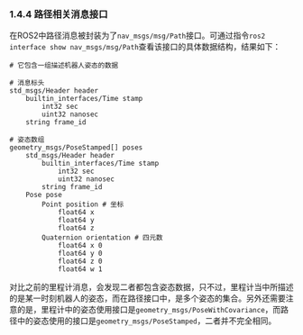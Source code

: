 ### 1.4.4 路径相关消息接口

在ROS2中路径消息被封装为了`nav_msgs/msg/Path`接口。可通过指令`ros2 interface show nav_msgs/msg/Path`查看该接口的具体数据结构，结果如下：

```
# 它包含一组描述机器人姿态的数据

# 消息标头
std_msgs/Header header
    builtin_interfaces/Time stamp
        int32 sec
        uint32 nanosec
    string frame_id

# 姿态数组
geometry_msgs/PoseStamped[] poses
    std_msgs/Header header
        builtin_interfaces/Time stamp
            int32 sec
            uint32 nanosec
        string frame_id
    Pose pose
        Point position # 坐标
            float64 x
            float64 y
            float64 z
        Quaternion orientation # 四元数
            float64 x 0
            float64 y 0
            float64 z 0
            float64 w 1
```

对比之前的里程计消息，会发现二者都包含姿态数据，只不过，里程计当中所描述的是某一时刻机器人的姿态，而在路径接口中，是多个姿态的集合。另外还需要注意的是，里程计中的姿态使用接口是`geometry_msgs/PoseWithCovariance`，而路径中的姿态使用的接口是`geometry_msgs/PoseStamped`，二者并不完全相同。

